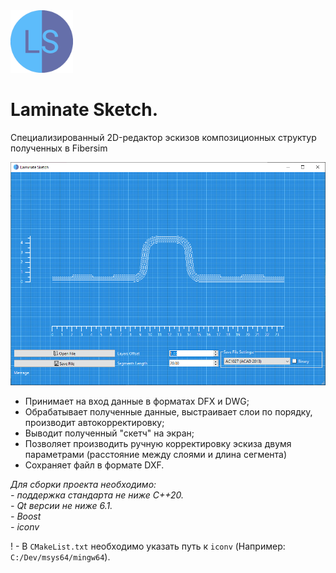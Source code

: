 <div id="logo">
  <img src="https://github.com/pochishchalov/LaminateSketch/blob/main/icons/app_icon.png?raw=true" width="100"/>
</div>

# Laminate Sketch.

Специализированный 2D-редактор эскизов композиционных структур полученных в Fibersim

<div id="mainwindow">
  <img src="https://github.com/pochishchalov/LaminateSketch/blob/main/pictures/main_window.png?raw=true" width="800"/>
</div>

- Принимает на вход данные в форматах DFX и DWG;
- Обрабатывает полученные данные, выстраивает слои по порядку, производит автокорректировку;
- Выводит полученный "скетч" на экран;
- Позволяет производить ручную корректировку эскиза двумя параметрами (расстояние между слоями и длина сегмента)
- Сохраняет файл в формате DXF.

*Для сборки проекта необходимо:*    
*- поддержка стандарта не ниже С++20.*    
*- Qt версии не ниже 6.1.*    
*- Boost*    
*- iconv*    

! - В `CMakeList.txt` необходимо указать путь к `iconv` (Например: `C:/Dev/msys64/mingw64`).
